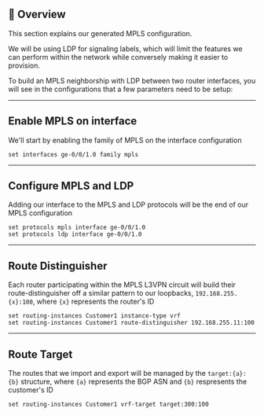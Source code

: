## 📌 Overview

This section explains our generated MPLS configuration.

We will be using LDP for signaling labels, which will limit the features we can perform within the network while conversely making it easier to provision.

To build an MPLS neighborship with LDP between two router interfaces, you will see in the configurations that a few parameters need to be setup:

---

## Enable MPLS on interface

We'll start by enabling the family of MPLS on the interface configuration

```
set interfaces ge-0/0/1.0 family mpls
```

---

## Configure MPLS and LDP

Adding our interface to the MPLS and LDP protocols will be the end of our MPLS configuration

```
set protocols mpls interface ge-0/0/1.0
set protocols ldp interface ge-0/0/1.0
```

---

## Route Distinguisher

Each router participating within the MPLS L3VPN circuit will build their route-distinguisher off a similar pattern to our loopbacks, `192.168.255.{x}:100`, where `{x}` represents the router's ID

```
set routing-instances Customer1 instance-type vrf
set routing-instances Customer1 route-distinguisher 192.168.255.11:100
```

---

## Route Target

The routes that we import and export will be managed by the `target:{a}:{b}` structure, where `{a}` represents the BGP ASN and `{b}` respresents the customer's ID

```
set routing-instances Customer1 vrf-target target:300:100
```
